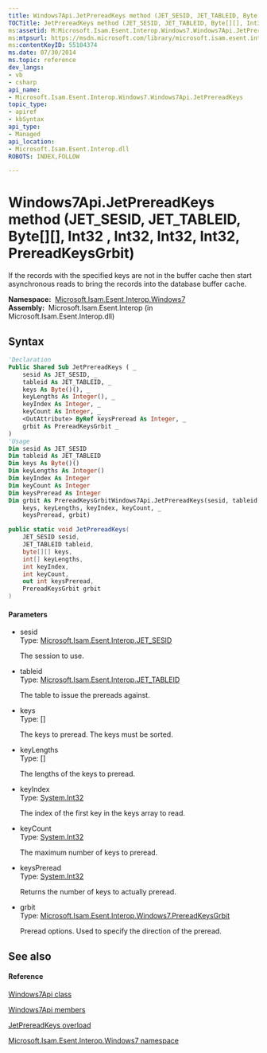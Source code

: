 ```yaml
---
title: Windows7Api.JetPrereadKeys method (JET_SESID, JET_TABLEID, Byte[][], Int32 , Int32, Int32, Int32, PrereadKeysGrbit) (Microsoft.Isam.Esent.Interop.Windows7)
TOCTitle: JetPrereadKeys method (JET_SESID, JET_TABLEID, Byte[][], Int32 , Int32, Int32, Int32, PrereadKeysGrbit)
ms:assetid: M:Microsoft.Isam.Esent.Interop.Windows7.Windows7Api.JetPrereadKeys(Microsoft.Isam.Esent.Interop.JET_SESID,Microsoft.Isam.Esent.Interop.JET_TABLEID,System.Byte[][],System.Int32[],System.Int32,System.Int32,System.Int32@,Microsoft.Isam.Esent.Interop.Windows7.PrereadKeysGrbit)
ms:mtpsurl: https://msdn.microsoft.com/library/microsoft.isam.esent.interop.windows7.windows7api.jetprereadkeys(v=EXCHG.10)
ms:contentKeyID: 55104374
ms.date: 07/30/2014
ms.topic: reference
dev_langs:
- vb
- csharp
api_name: 
- Microsoft.Isam.Esent.Interop.Windows7.Windows7Api.JetPrereadKeys
topic_type: 
- apiref
- kbSyntax
api_type: 
- Managed
api_location: 
- Microsoft.Isam.Esent.Interop.dll
ROBOTS: INDEX,FOLLOW

---
```


# Windows7Api.JetPrereadKeys method (JET_SESID, JET_TABLEID, Byte\[\]\[\], Int32 , Int32, Int32, Int32, PrereadKeysGrbit)

If the records with the specified keys are not in the buffer cache then start asynchronous reads to bring the records into the database buffer cache.

**Namespace:**  [Microsoft.Isam.Esent.Interop.Windows7](hh577573\(v=exchg.10\).md)  
**Assembly:**  Microsoft.Isam.Esent.Interop (in Microsoft.Isam.Esent.Interop.dll)

## Syntax

``` vb
'Declaration
Public Shared Sub JetPrereadKeys ( _
    sesid As JET_SESID, _
    tableid As JET_TABLEID, _
    keys As Byte()(), _
    keyLengths As Integer(), _
    keyIndex As Integer, _
    keyCount As Integer, _
    <OutAttribute> ByRef keysPreread As Integer, _
    grbit As PrereadKeysGrbit _
)
'Usage
Dim sesid As JET_SESID
Dim tableid As JET_TABLEID
Dim keys As Byte()()
Dim keyLengths As Integer()
Dim keyIndex As Integer
Dim keyCount As Integer
Dim keysPreread As Integer
Dim grbit As PrereadKeysGrbitWindows7Api.JetPrereadKeys(sesid, tableid, _
    keys, keyLengths, keyIndex, keyCount, _
    keysPreread, grbit)
```

``` csharp
public static void JetPrereadKeys(
    JET_SESID sesid,
    JET_TABLEID tableid,
    byte[][] keys,
    int[] keyLengths,
    int keyIndex,
    int keyCount,
    out int keysPreread,
    PrereadKeysGrbit grbit
)
```

#### Parameters

  - sesid  
    Type: [Microsoft.Isam.Esent.Interop.JET_SESID](hh596745\(v=exchg.10\).md)  
    
    The session to use.

<!-- end list -->

  - tableid  
    Type: [Microsoft.Isam.Esent.Interop.JET_TABLEID](hh566310\(v=exchg.10\).md)  
    
    The table to issue the prereads against.

<!-- end list -->

  - keys  
    Type: \[\]  
    
    The keys to preread. The keys must be sorted.

<!-- end list -->

  - keyLengths  
    Type: \[\]  
    
    The lengths of the keys to preread.

<!-- end list -->

  - keyIndex  
    Type: [System.Int32](https://docs.microsoft.com/dotnet/api/system.int32?redirectedfrom=MSDN)  
    
    The index of the first key in the keys array to read.

<!-- end list -->

  - keyCount  
    Type: [System.Int32](https://docs.microsoft.com/dotnet/api/system.int32?redirectedfrom=MSDN)  
    
    The maximum number of keys to preread.

<!-- end list -->

  - keysPreread  
    Type: [System.Int32](https://docs.microsoft.com/dotnet/api/system.int32?redirectedfrom=MSDN)  
    
    Returns the number of keys to actually preread.

<!-- end list -->

  - grbit  
    Type: [Microsoft.Isam.Esent.Interop.Windows7.PrereadKeysGrbit](hh565843\(v=exchg.10\).md)  
    
    Preread options. Used to specify the direction of the preread.

## See also

#### Reference

[Windows7Api class](dn335406\(v=exchg.10\).md)

[Windows7Api members](dn335300\(v=exchg.10\).md)

[JetPrereadKeys overload](dn335411\(v=exchg.10\).md)

[Microsoft.Isam.Esent.Interop.Windows7 namespace](hh577573\(v=exchg.10\).md)

